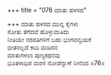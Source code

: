+++
title = "076 ಮಾತು ಹಳಸದ"

+++
ಮಾತು ಹಳಸದ ಮುನ್ನ ಕೈಗಳು  
ಸೋತು ತೆಗೆದವೆ ಹೊಳ್ಳುವಾತಿದು  
ನೀತಿಯೇ ನರಪತಿಗಳಿಗೆ ಬಹು ಭಂಗವನ್ವಯಕೆ  
ಭೀತನಲ್ಲದೆ ಕಾದಿ ಮಡಿದನ  
ಮಾತುಗಳಲಾ ಪುಣ್ಯಕಥನವು  
ಭೂತಳಾಧಿಪ ಮರಳಿ ನೋಡೆನ್ನಾಣೆ ನೀನೆಂದ      ॥76॥